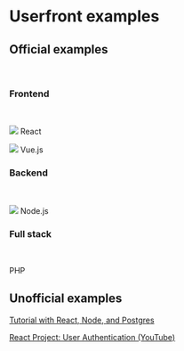# Userfront examples

## Official examples

<br>

### Frontend

<br>

<div class="btn-square-container">

<router-link :to="{ path: '/examples/react.html' }" class="el-button is-plain btn-square" style="min-width: 120px"><img src="https://res.cloudinary.com/component/image/upload/v1625866445/guide/react_200.png" /> React</router-link>

<router-link :to="{ path: '/examples/vue.html' }" class="el-button is-plain btn-square" style="min-width: 120px"><img src="https://res.cloudinary.com/component/image/upload/v1625866447/guide/vue_200.png" /> Vue.js
</router-link>

</div>

### Backend

<br>

<div class="btn-square-container">

<router-link :to="{ path: '/examples/nodejs.html' }" class="el-button is-plain btn-square" style="min-width: 120px"><img src="https://res.cloudinary.com/component/image/upload/v1625866675/guide/nodejs_200.png" /> Node.js
</router-link>

</div>

### Full stack

<br>

<router-link :to="{ path: '/examples/php.html' }" class="el-button is-plain btn-square" style="min-width: 120px">PHP
</router-link>

## Unofficial examples

[Tutorial with React, Node, and Postgres](https://github.com/tyrw/survey-dev-tutorial)

[React Project: User Authentication (YouTube)](https://www.youtube.com/watch?v=La_feUAG6UA)
